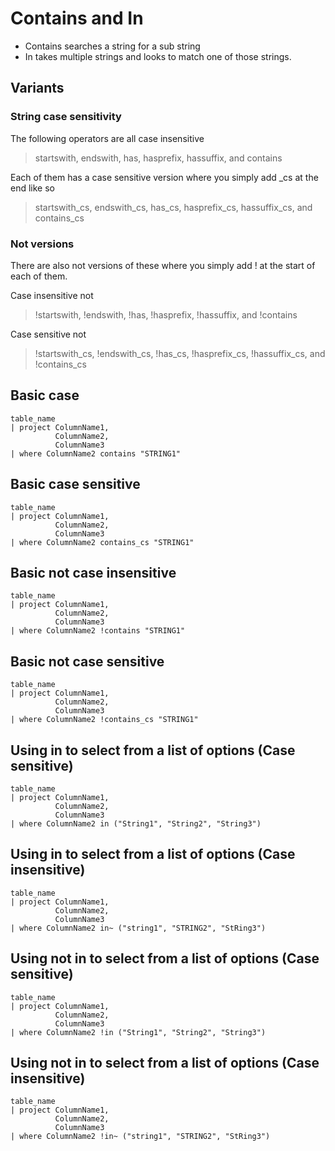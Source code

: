 # Contains and In

- Contains searches a string for a sub string
- In takes multiple strings and looks to match one of those strings.

## Variants

### String case sensitivity

The following operators are all case insensitive

> startswith, endswith, has, hasprefix, hassuffix, and contains

Each of them has a case sensitive version where you simply add _cs at the end like so

> startswith_cs, endswith_cs, has_cs, hasprefix_cs, hassuffix_cs, and contains_cs


### Not versions

There are also not versions of these where you simply add ! at the start of each of them.

Case insensitive not

> !startswith, !endswith, !has, !hasprefix, !hassuffix, and !contains

Case sensitive not

> !startswith_cs, !endswith_cs, !has_cs, !hasprefix_cs, !hassuffix_cs, and !contains_cs

## Basic case

```KQL
table_name
| project ColumnName1,
          ColumnName2,
          ColumnName3
| where ColumnName2 contains "STRING1"
```

## Basic case sensitive 

```KQL
table_name
| project ColumnName1,
          ColumnName2,
          ColumnName3
| where ColumnName2 contains_cs "STRING1"
```

## Basic not case insensitive

```KQL
table_name
| project ColumnName1,
          ColumnName2,
          ColumnName3
| where ColumnName2 !contains "STRING1"
```

## Basic not case sensitive

```KQL
table_name
| project ColumnName1,
          ColumnName2,
          ColumnName3
| where ColumnName2 !contains_cs "STRING1"
```

## Using in to select from a list of options (Case sensitive)

```KQL
table_name
| project ColumnName1,
          ColumnName2,
          ColumnName3
| where ColumnName2 in ("String1", "String2", "String3")
```

## Using in to select from a list of options (Case insensitive)

```KQL
table_name
| project ColumnName1,
          ColumnName2,
          ColumnName3
| where ColumnName2 in~ ("string1", "STRING2", "StRing3")
```

## Using not in to select from a list of options (Case sensitive)

```KQL
table_name
| project ColumnName1,
          ColumnName2,
          ColumnName3
| where ColumnName2 !in ("String1", "String2", "String3")
```

## Using not in to select from a list of options (Case insensitive)

```KQL
table_name
| project ColumnName1,
          ColumnName2,
          ColumnName3
| where ColumnName2 !in~ ("string1", "STRING2", "StRing3")
```
